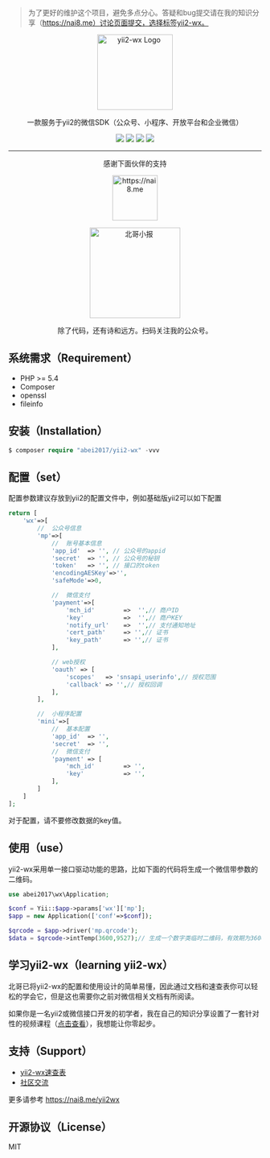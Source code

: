 > 为了更好的维护这个项目，避免多点分心。答疑和bug提交请在我的知识分享（https://nai8.me）讨论页面提交，选择标签yii2-wx。

<p align="center">
    <a href="https://nai8.me/yii2wx">
        <img src="https://nai8.me/images/yii2-wx-logo.png" height="150" alt="yii2-wx Logo"/>
    </a>
</p>
<p align="center">
    一款服务于yii2的微信SDK（公众号、小程序、开放平台和企业微信）
</p>
<p align="center">
    <img class="latest_stable_version_img" src="https://poser.pugx.org/abei2017/yii2-wx/v/stable">
    <img class="total_img" src="https://poser.pugx.org/abei2017/yii2-wx/downloads">
    <img class="latest_unstable_version_img" src="https://poser.pugx.org/abei2017/yii2-wx/v/unstable">
    <img class="license_img" src="https://poser.pugx.org/abei2017/yii2-wx/license">
</p>

<hr/>

<p align="center">
    感谢下面伙伴的支持
</p>
<p align="center">
    <a href="https://nai8.me">
        <img src="https://nai8.me/images/logo.png" height="90" alt="https://nai8.me"/>
    </a>
</p>
<p align="center">
    <img src="https://nai8.me/images/qrcodes/xiaobao-qrcode.jpg" height="180" alt="北哥小报"/>
</p>
<p align="center">
    除了代码，还有诗和远方。扫码关注我的公众号。
</p>

## 系统需求（Requirement）
- PHP >= 5.4
- Composer
- openssl
- fileinfo

## 安装（Installation）
```php
$ composer require "abei2017/yii2-wx" -vvv
```

## 配置（set）
配置参数建议存放到yii2的配置文件中，例如基础版yii2可以如下配置
```php
return [
    'wx'=>[
        //  公众号信息
        'mp'=>[
            //  账号基本信息
            'app_id'  => '', // 公众号的appid
            'secret'  => '', // 公众号的秘钥
            'token'   => '', // 接口的token
            'encodingAESKey'=>'',
            'safeMode'=>0,

            //  微信支付
            'payment'=>[
                'mch_id'        =>  '',// 商户ID
                'key'           =>  '',// 商户KEY
                'notify_url'    =>  '',// 支付通知地址
                'cert_path'     => '',// 证书
                'key_path'      => '',// 证书
            ],

            // web授权
            'oauth' => [
                'scopes'   => 'snsapi_userinfo',// 授权范围
                'callback' => '',// 授权回调
            ],
        ],

        //  小程序配置
        'mini'=>[
            //  基本配置
            'app_id'  => '', 
            'secret'  => '',
            //  微信支付
            'payment' => [
                'mch_id'        => '',
                'key'           => '',
            ],
        ]
    ]
];
```
对于配置，请不要修改数据的key值。

## 使用（use）
yii2-wx采用单一接口驱动功能的思路，比如下面的代码将生成一个微信带参数的二维码。

```php
use abei2017\wx\Application;

$conf = Yii::$app->params['wx']['mp'];
$app = new Application(['conf'=>$conf]);

$qrcode = $app->driver('mp.qrcode');
$data = $qrcode->intTemp(3600,9527);// 生成一个数字类临时二维码，有效期为3600秒
```

## 学习yii2-wx（learning yii2-wx）
北哥已将yii2-wx的配置和使用设计的简单易懂，因此通过文档和速查表你可以轻松的学会它，但是这也需要你之前对微信相关文档有所阅读。

如果你是一名yii2或微信接口开发的初学者，我在自己的知识分享设置了一套针对性的视频课程（<a href="http://nai8.me/book/view.html?id=24" target="_blank">点击查看</a>），我想能让你零起步。

## 支持（Support）
- [yii2-wx速查表](https://nai8.me/tool/sc.html?id=2)
- [社区交流](https://nai8.me/forum/index.html?tags=108)

更多请参考 https://nai8.me/yii2wx

## 开源协议（License）
MIT